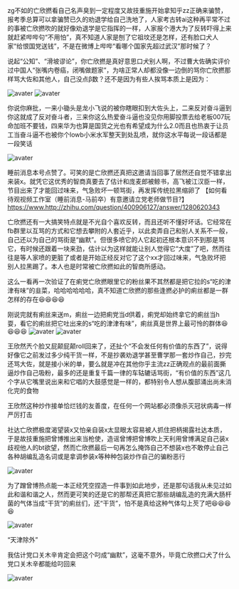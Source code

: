zg不如的亡欣撚看自己名声臭到一定程度又故技重施开始拿知乎zz正确来骗赞，报考季总算可以拿骗赞已久的劝退学给自己洗地了，人家考古转ai这种再平常不过的事被亡欣撚吹的就好像劝退学是它指挥的一样，人家报个港大为了反转吓得上来就赶紧哔哔句“不用怕”，真不知道人家是刨了它祖坟还是怎样，还有脸口犬人家“给恨国党送钱”，不是在微博上哔哔“看哪个国家先超过武汉”那时候了？


说起“公知”、“滑坡谬论”，你亡欣撚是真好意思口犬别人啊，不过曹大佐确实评价过中国人“张嘴内卷癌，闭嘴做题家”，为啥正常人却都没像一边倒的骂你亡欣撚那样骂大佐和其他人，自己没点β数？还不是因为有些人挨骂本质上是因为：

![avater](https://cdnfileimg.115.com/240cdbfc6e365cc9f61043c8cc1af701/5F5D952B/5f5d950e99091bf3e2f025803cdec593c56fd7e5?x-oss-process=style/0s)
![avater](https://cdnfileimg.115.com/d7decbbc1f079b795d2204286a87246e/5F5D9668/5f5d96501fafef359568190795f0c9672b497f56?x-oss-process=style/0s)


你说你麻批，一来小锄头是龙小飞说的被你瞎眼扣到大佐头上，二来反对奋斗逼到你这就成了反对奋斗者，三来你这么热爱奋斗逼也没见你用脚投票去给老板007玩命加班不要钱，四来华为也算是国货之光也有希望成为什么2.0而且也热衷于让员工当奋斗逼不也被你个lowb小米水军整天到处乱喷，就你这水平每说一段话都是一段笑话

![avater](https://cdnfileimg.115.com/73fb53345486e7a02669dfcad9f36b32/5F5D96ED/5f5d96d9e5da269e7bb3a6393cec0e2296d45d9a?x-oss-process=style/0s)


睡前消息本号点赞了。可笑的是亡欣撚还真把这邀请当回事了居然还自觉不错拿出来装x。就凭它这优秀的智商真要去了估计和庞麦郎被鲸书，高飞被江汉臣一样，节目出来了才能回过味来，气急败坏一顿骂街，再发挥传统拉黑缩卵了
【如何看待观视频工作室（睡前消息-马前卒）有意邀请立党老师做节目?】https://www.http://zhihu.com/question/400906127/answer/1280620343


亡欣撚还有一大搞笑特点就是不光自个喜欢反转，而且还听不懂好坏话。它经常在fb群里以互骂的方式和它想去攀附的人套近乎，以此卖弄自己和别人关系不一般，自己还以为自己的骂街是“幽默”。但很多喷它的人它起初还根本意识不到那是骂它，有时候还跟着一块来劲，估计以为这样就能让别人觉得它“大度”了吧，然而往往是等人家喷的更脏了或者是开始正经反对它了这个xx才回过味来，气急败坏把别人拉黑踢了。本人也是时常被亡欣撚如此的智商所感动。


这么一看再一次验证了在痢党亡欣撚眼里它的粉丝果不其然都是把它拉的s“吃的津津有味”的韭菜，哈哈哈哈哈哈，真不知道亡欣撚的那些逢撚必护的痢丝都是一群怎样的存在😆😆😆😆

刚说完就有痢丝来送m，痢丝一边把痢党当d供着，痢党却始终拿它的痢丝当h耍，看它的痢丝把它吐出来的s“吃的津津有味”，痢丝真是世界上最可怜的群体😆😆😆😆
![avater](https://cdnfileimg.115.com/7ec3de38cdbe75e2a8291779d3f57a63/5F5D9802/5f5d97e8d94056bcf502229d6bae600fe50f3bf3?x-oss-process=style/0s)
![avater](https://cdnfileimg.115.com/7ec3de38cdbe75e2a8291779d3f57a63/5F5D9802/5f5d97e8d94056bcf502229d6bae600fe50f3bf3?x-oss-process=style/0s)


王欣然兲个脸又屁颠屁颠roll回来了，还扯个“不会发任何有价值的东西了”，说得好像它之前发过多少纯干货一样，不是抄袭劝退学甚至曹学那一套炒作自己，抄完还骂大佐，就是接小米的单，要么就是冲在其他你乎主流zz正确观点的最前面撕逼炒作自己吸粉，最多的还是重复千篇一律的车轱辘话骂街，“有价值的东西”这几个字从它嘴里说出来和它唱的大鼓感觉是一样的，都特别令人想从腹部涌出尚未消化完的食物


王欣然这种炒作接单恰烂钱的友善度，在任何一个网站都必须像杀灭冠状病毒一样严厉打击

社达亡欣撚极度渴望装x又怕亲自装x太显眼太容易被人抓住把柄揭露社达本质，于是故技重施把曾博推出来当枪使，造谣曾博把曾博吹上天利用曾博满足自己装x歧视他人的bt欲望，然而亡欣撚最后一句再怎么掩饰自己不想装x也不敢停止自己各种胡编乱造名词或是拿调参装x等种种包装炒作自己的骗粉恶行

![avater](https://cdnfileimg.115.com/01c913a490f0432ef391b9c2c2fc05db/5F5D98F1/5f5d98e03aa9a4fbdfec6ab2aa16c7a2d724f45a?x-oss-process=style/0s)

为了蹭曾博热点能一本正经凭空捏造一件事到如此地步，还是那句话我从未见过如此和谐和谐之人，然而更可笑的还是它的那帮还真把它那些胡编乱造的充满大肠杆菌的气体当成“干货”的痢丝们，还“干货”，怕不是真给这种气体勾上芡了吧😆😆😆😆

![avater](https://cdnfileimg.115.com/802ea182c78ca7ffaed82f42ec2e1e7a/5F5D99BF/5f5d9990176124e106821ad4e5f38cc323fe76e4?x-oss-process=style/0s)


“天津除外”

我估计党口关木辛肯定会把这个叼成“幽默”，这毫不意外，毕竟亡欣撚口犬了什么党口关木辛都能给叼回来

![avater](https://pic4.zhimg.com/50/v2-5bacbff34671a196c505e90eacab1206_b.jpg)
